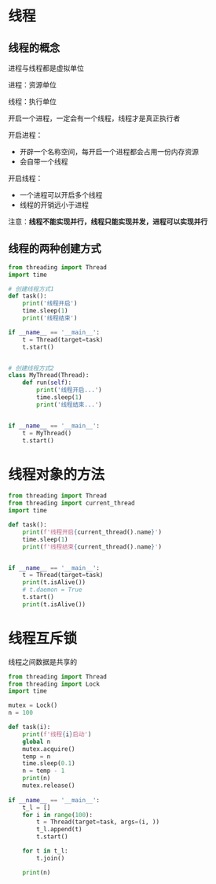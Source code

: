 # 线程

## 线程的概念

进程与线程都是虚拟单位

进程：资源单位

线程：执行单位

开启一个进程，一定会有一个线程，线程才是真正执行者

开启进程：

- 开辟一个名称空间，每开启一个进程都会占用一份内存资源
- 会自带一个线程

开启线程：

- 一个进程可以开启多个线程
- 线程的开销远小于进程

注意：**线程不能实现并行，线程只能实现并发，进程可以实现并行**

## 线程的两种创建方式

```python
from threading import Thread
import time

# 创建线程方式1
def task():
    print('线程开启')
    time.sleep(1)
    print('线程结束')

if __name__ == '__main__':
    t = Thread(target=task)
    t.start()


# 创建线程方式2
class MyThread(Thread):
    def run(self):
        print('线程开启...')
        time.sleep(1)
        print('线程结束...')


if __name__ == '__main__':
    t = MyThread()
    t.start()
```

# 线程对象的方法

```python
from threading import Thread
from threading import current_thread
import time

def task():
    print(f'线程开启{current_thread().name}')
    time.sleep(1)
    print(f'线程结束{current_thread().name}')


if __name__ == '__main__':
    t = Thread(target=task)
    print(t.isAlive())
    # t.daemon = True
    t.start()
    print(t.isAlive())
```

# 线程互斥锁

线程之间数据是共享的

```python
from threading import Thread
from threading import Lock
import time

mutex = Lock()
n = 100

def task(i):
    print(f'线程{i}启动')
    global n
    mutex.acquire()
    temp = n
    time.sleep(0.1)
    n = temp - 1
    print(n)
    mutex.release()
    
if __name__ == '__main__':
    t_l = []
    for i in range(100):
        t = Thread(target=task, args=(i, ))
        t_l.append(t)
        t.start()

    for t in t_l:
        t.join()

    print(n)
```